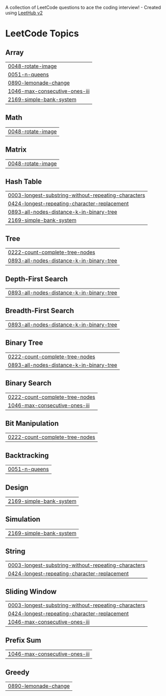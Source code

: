 A collection of LeetCode questions to ace the coding interview! - Created using [LeetHub v2](https://github.com/arunbhardwaj/LeetHub-2.0)
<!---LeetCode Topics Start-->
# LeetCode Topics
## Array
|  |
| ------- |
| [0048-rotate-image](https://github.com/KirtiMangal/DSA-LEETCODE/tree/master/0048-rotate-image) |
| [0051-n-queens](https://github.com/KirtiMangal/DSA-LEETCODE/tree/master/0051-n-queens) |
| [0890-lemonade-change](https://github.com/KirtiMangal/DSA-LEETCODE/tree/master/0890-lemonade-change) |
| [1046-max-consecutive-ones-iii](https://github.com/KirtiMangal/DSA-LEETCODE/tree/master/1046-max-consecutive-ones-iii) |
| [2169-simple-bank-system](https://github.com/KirtiMangal/DSA-LEETCODE/tree/master/2169-simple-bank-system) |
## Math
|  |
| ------- |
| [0048-rotate-image](https://github.com/KirtiMangal/DSA-LEETCODE/tree/master/0048-rotate-image) |
## Matrix
|  |
| ------- |
| [0048-rotate-image](https://github.com/KirtiMangal/DSA-LEETCODE/tree/master/0048-rotate-image) |
## Hash Table
|  |
| ------- |
| [0003-longest-substring-without-repeating-characters](https://github.com/KirtiMangal/DSA-LEETCODE/tree/master/0003-longest-substring-without-repeating-characters) |
| [0424-longest-repeating-character-replacement](https://github.com/KirtiMangal/DSA-LEETCODE/tree/master/0424-longest-repeating-character-replacement) |
| [0893-all-nodes-distance-k-in-binary-tree](https://github.com/KirtiMangal/DSA-LEETCODE/tree/master/0893-all-nodes-distance-k-in-binary-tree) |
| [2169-simple-bank-system](https://github.com/KirtiMangal/DSA-LEETCODE/tree/master/2169-simple-bank-system) |
## Tree
|  |
| ------- |
| [0222-count-complete-tree-nodes](https://github.com/KirtiMangal/DSA-LEETCODE/tree/master/0222-count-complete-tree-nodes) |
| [0893-all-nodes-distance-k-in-binary-tree](https://github.com/KirtiMangal/DSA-LEETCODE/tree/master/0893-all-nodes-distance-k-in-binary-tree) |
## Depth-First Search
|  |
| ------- |
| [0893-all-nodes-distance-k-in-binary-tree](https://github.com/KirtiMangal/DSA-LEETCODE/tree/master/0893-all-nodes-distance-k-in-binary-tree) |
## Breadth-First Search
|  |
| ------- |
| [0893-all-nodes-distance-k-in-binary-tree](https://github.com/KirtiMangal/DSA-LEETCODE/tree/master/0893-all-nodes-distance-k-in-binary-tree) |
## Binary Tree
|  |
| ------- |
| [0222-count-complete-tree-nodes](https://github.com/KirtiMangal/DSA-LEETCODE/tree/master/0222-count-complete-tree-nodes) |
| [0893-all-nodes-distance-k-in-binary-tree](https://github.com/KirtiMangal/DSA-LEETCODE/tree/master/0893-all-nodes-distance-k-in-binary-tree) |
## Binary Search
|  |
| ------- |
| [0222-count-complete-tree-nodes](https://github.com/KirtiMangal/DSA-LEETCODE/tree/master/0222-count-complete-tree-nodes) |
| [1046-max-consecutive-ones-iii](https://github.com/KirtiMangal/DSA-LEETCODE/tree/master/1046-max-consecutive-ones-iii) |
## Bit Manipulation
|  |
| ------- |
| [0222-count-complete-tree-nodes](https://github.com/KirtiMangal/DSA-LEETCODE/tree/master/0222-count-complete-tree-nodes) |
## Backtracking
|  |
| ------- |
| [0051-n-queens](https://github.com/KirtiMangal/DSA-LEETCODE/tree/master/0051-n-queens) |
## Design
|  |
| ------- |
| [2169-simple-bank-system](https://github.com/KirtiMangal/DSA-LEETCODE/tree/master/2169-simple-bank-system) |
## Simulation
|  |
| ------- |
| [2169-simple-bank-system](https://github.com/KirtiMangal/DSA-LEETCODE/tree/master/2169-simple-bank-system) |
## String
|  |
| ------- |
| [0003-longest-substring-without-repeating-characters](https://github.com/KirtiMangal/DSA-LEETCODE/tree/master/0003-longest-substring-without-repeating-characters) |
| [0424-longest-repeating-character-replacement](https://github.com/KirtiMangal/DSA-LEETCODE/tree/master/0424-longest-repeating-character-replacement) |
## Sliding Window
|  |
| ------- |
| [0003-longest-substring-without-repeating-characters](https://github.com/KirtiMangal/DSA-LEETCODE/tree/master/0003-longest-substring-without-repeating-characters) |
| [0424-longest-repeating-character-replacement](https://github.com/KirtiMangal/DSA-LEETCODE/tree/master/0424-longest-repeating-character-replacement) |
| [1046-max-consecutive-ones-iii](https://github.com/KirtiMangal/DSA-LEETCODE/tree/master/1046-max-consecutive-ones-iii) |
## Prefix Sum
|  |
| ------- |
| [1046-max-consecutive-ones-iii](https://github.com/KirtiMangal/DSA-LEETCODE/tree/master/1046-max-consecutive-ones-iii) |
## Greedy
|  |
| ------- |
| [0890-lemonade-change](https://github.com/KirtiMangal/DSA-LEETCODE/tree/master/0890-lemonade-change) |
<!---LeetCode Topics End-->